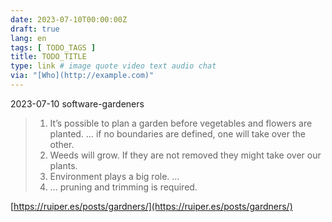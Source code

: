 ```yaml
---
date: 2023-07-10T00:00:00Z
draft: true
lang: en
tags: [ TODO_TAGS ]
title: TODO_TITLE
type: link # image quote video text audio chat
via: "[Who](http://example.com)"
---
```



2023-07-10 software-gardeners

 
> 1. It’s possible to plan a garden before vegetables and flowers are planted. … if no boundaries are defined, one will take over the other.
> 2. Weeds will grow. If they are not removed they might take over our plants.
> 3. Environment plays a big role. …
> 4. … pruning and trimming is required.

[https://ruiper.es/posts/gardners/](https://ruiper.es/posts/gardners/)

